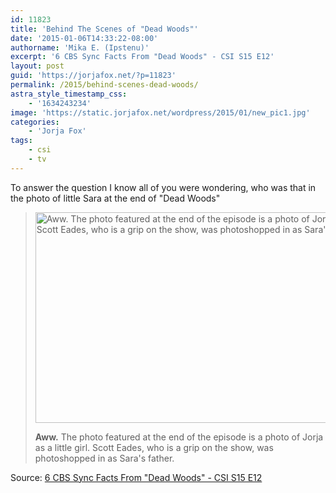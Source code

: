 ```yaml
---
id: 11823
title: 'Behind The Scenes of "Dead Woods"'
date: '2015-01-06T14:33:22-08:00'
authorname: 'Mika E. (Ipstenu)'
excerpt: '6 CBS Sync Facts From "Dead Woods" - CSI S15 E12'
layout: post
guid: 'https://jorjafox.net/?p=11823'
permalink: /2015/behind-scenes-dead-woods/
astra_style_timestamp_css:
    - '1634243234'
image: 'https://static.jorjafox.net/wordpress/2015/01/new_pic1.jpg'
categories:
    - 'Jorja Fox'
tags:
    - csi
    - tv
---
```


To answer the question I know all of you were wondering, who was that in the photo of little Sara at the end of "Dead Woods"

<blockquote><img src="//static.jorjafox.net/wordpress/2015/01/new_pic.jpg" alt="Aww. The photo featured at the end of the episode is a photo of Jorja as a little girl. Scott Eades, who is a grip on the show, was photoshopped in as Sara&#039;s father." width="596" height="337" class="aligncenter size-full wp-image-11824" />

**Aww.**
The photo featured at the end of the episode is a photo of Jorja as a little girl. Scott Eades, who is a grip on the show, was photoshopped in as Sara's father.</blockquote>

Source: <a href="http://www.cbs.com/shows/csi/photos/1003154/6-cbs-sync-facts-from-dead-woods-csi-s15-e12/71253/aww-/">6 CBS Sync Facts From "Dead Woods" - CSI S15 E12</a>
